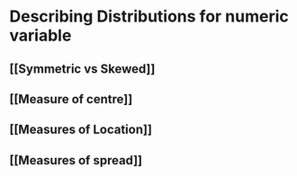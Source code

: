 # Describing Distributions for numeric variable

## [[Symmetric vs Skewed]]
## [[Measure of centre]]
## [[Measures of Location]]
## [[Measures of spread]]

